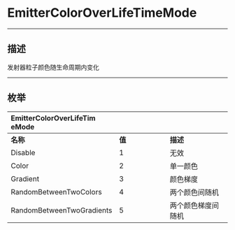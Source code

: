 # EmitterColorOverLifeTimeMode

------------------------------------------------------------------------------------------
## 描述

发射器粒子颜色随生命周期内变化

------------------------------------------------------------------------------------------
## 枚举

|<div style="width:200px">EmitterColorOverLifeTimeMode</div>|<div style="width:100px"></div>|<div style="width:100px"></div>|
|:---|:---|:---|
|**名称**|**值**|**描述**|
|Disable|1|无效|
|Color|2|单一颜色|
|Gradient|3|颜色梯度|
|RandomBetweenTwoColors|4|两个颜色间随机|
|RandomBetweenTwoGradients|5|两个颜色梯度间随机|
